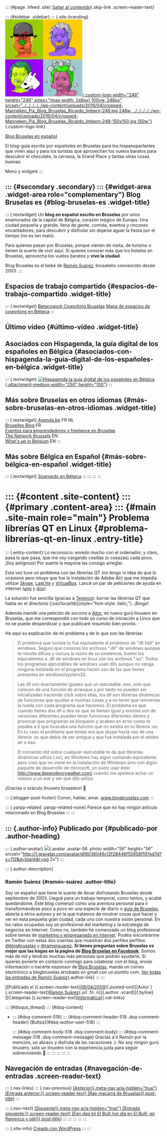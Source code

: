 ::: {#page .hfeed .site}
[Saltar al
contenido](../../../../../index.html?p=294#content){.skip-link
.screen-reader-text}

::: {#sidebar .sidebar}
::: {.site-branding}
[![](../../../../../wp-content/uploads/2016/04/cropped-Manneken_Pis_Blog_Bruselas_Ricardo_Imbern-248.jpg){.custom-logo
width="248" height="248" sizes="(max-width: 248px) 100vw, 248px"
srcset="../../../../../wp-content/uploads/2016/04/cropped-Manneken_Pis_Blog_Bruselas_Ricardo_Imbern-248.jpg 248w, ../../../../../wp-content/uploads/2016/04/cropped-Manneken_Pis_Blog_Bruselas_Ricardo_Imbern-248-150x150.jpg 150w"}](../../../../../index.html){.custom-logo-link}

[Blog Bruselas en español](../../../../../index.html)

El blog-guía escrito por españoles en Bruselas para los hispanoparlantes
que viven aquí y para los turistas que aprovechan los vuelos baratos
para descubrir el chocolate, la cerveza, la Grand Place y tantas otras
cosas buenas.

Menú y widgets
:::

::: {#secondary .secondary}
::: {#widget-area .widget-area role="complementary"}
Blog Bruselas es {#blog-bruselas-es .widget-title}
----------------

::: {.textwidget}
Un **blog en español escrito en Bruselas** por unos enamorados de la
capital de Bélgica, corazón mágico de Europa. Una ciudad pequeña y
grande, llena de gente, comida, eventos y rincones encantadores; para
descubrir y disfrutar sin dejarse aguar la fiesta por el tiempo (no es
tan malo).

Para quienes pasan por Bruselas, porque vienen de visita, de turismo o
tienen la suerte de vivir aquí. Sí quieres conocer más que los hoteles
en Bruselas, aprovecha los vuelos baratos y **vive la ciudad**.

Blog Bruselas es el bebé de [Ramón Suárez](http://www.ramonsuarez.com),
bruseleño convencido desde 2003.
:::

Espacios de trabajo compartido {#espacios-de-trabajo-compartido .widget-title}
------------------------------

::: {.textwidget}
[Betacowork Coworking Bruselas](http://www.betacowork.com) [Mapa de
espacios de coworking en Bélgica](http://coworkingbelgium.com)
:::

Último vídeo {#último-vídeo .widget-title}
------------

Asociados con Hispagenda, la guía digital de los españoles en Bélgica {#asociados-con-hispagenda-la-guía-digital-de-los-españoles-en-bélgica .widget-title}
---------------------------------------------------------------------

::: {.textwidget}
[![Hispagenda,la guía digital de los españoles en
Bélgica](../../../../../wp-content/uploads/2010/04/Hispagenda-250px.gif "Hispagenda, la guía digital de los españoles en Bélgica"){.attachment-medium
width="250" height="100"}](http://www.hispagenda.com)
:::

Más sobre Bruselas en otros idiomas {#más-sobre-bruselas-en-otros-idiomas .widget-title}
-----------------------------------

::: {.textwidget}
[Agenda.be](http://www.agenda.be) FR NL\
[Bruxelles Blog](http://www.bxlblog.be/) FR\
[Eventos para emprendedores y freelance en
Bruselas](http://www.betacowork.com/events/)\
[The Network
Brussels](http://groups.yahoo.com/group/TheNetworkBrussels/) EN\
[What\'s up in Belgium](http://www.whatsupin.be/) EN
:::

Más sobre Bélgica en Español {#más-sobre-bélgica-en-español .widget-title}
----------------------------

::: {.textwidget}
[Spaniards en Bélgica](http://www.spaniards.es/paises/belgica)
:::
:::
:::
:::

::: {#content .site-content}
::: {#primary .content-area}
::: {#main .site-main role="main"}
Problema librerías QT en Linux {#problema-librerías-qt-en-linux .entry-title}
==============================

::: {.entry-content}
Lo reconozco: enredo mucho con el ordenador, y claro, pasa lo que pasa,
que me voy cargando cosillas (o cosazas) cada poco. ¡Soy peligroso! Por
suerte la mayoría las consigo arreglar.

Esta vez tuve un problema con las librerías QT (no tengo ni idea de que
lo ocasionó pero intuyo que fue la instalación de Adobe Air) que me
impedía utilizar [Skype](http://www.skype.com/),
[Last.fm](http://www.last.fm/) y
[VirtualBox](http://www.virtualbox.org/). Lancé un par de peticiones de
ayuda en internet
([uno](https://bugs.launchpad.net/ubuntu/+source/qt4-x11/+bug/115970) y
[dos](https://bugs.launchpad.net/ubuntu/+source/qt4-x11/+bug/340252)).

La solución fue sencilla (gracias a
[Terence](https://bugs.launchpad.net/%7Etsimpson)): borrar las librerías
QT que había en el directorio
[/usr/local/lib]{style="font-style: italic;"}. ¡Bingo!

Además mandé una petición de socorro a
[Aitor](http://vueltaabruselas.blogspot.com/), mi nuevo gurú linuxero en
Bruselas, que me correspondió con todo un curso de iniciación a Linux
que no se puede desperdiciar y que publicaré resumido bien pronto.

He aquí su explicación de mi problema y de lo que son las librerías:

> El problema que tuviste tu fue equivalente al problema de "dll hell"
> en windows. Seguro que conoces los archivos ".dll" de windows aunque
> te resulte difusa y oscura la razón de su existencia, bueno los
> equivalentes a .dll de windows en linux son los archivos ".so". Todos
> los programas ejecutables de windows usan dlls aunque no venga ninguna
> instalada en el programa hacen uso de las que tienes presentes en
> windows/system32.
>
> Las dll son exactamente iguales que un ejecutable .exe, solo que
> carecen de una función de arranque y por tanto no pueden ser
> inicializadas haciendo click sobre ellas, los dll son librerías
> dinámicas de funciones que ayudan a muchas cosas y a no tener que
> reinventar la rueda con cada programa que hacemos. El problema es que
> cuando tienes dos dll o dos so que se llaman igual y encima son de
> versiones diferentes pueden tener funciones diferentes dentro y
> provocar que programas se bloqueen y acaben en error como te pasaba a
> ti que buscaba una función que no existia en tu libreria .so En tu
> caso el problema que tenías era que skype hacía uso de una librería
> .so que debía de ser antigua y que fue instalada por el adobe air o
> eso.
>
> El comando ldd sobre cualquier ejecutable te da que librerías
> dinámicas utiliza (.so), en Windows hay algun comando equivalente pero
> creo que no viene en la instalación de Windows sino con algún paquete
> de desarrollo de microsoft, yo suelo usar éste:
> <http://www.dependencywalker.com/> cuando me apetece echar un vistazo
> a un exe y ver que dlls utiliza.

¡Gracias o oráculo linuxero bruselero! 🙂

::: {.blogger-post-footer}
Comer, hablar, amar. www.blogbruselas.com
:::

::: {.yarpp-related .yarpp-related-none}
Parece que no hay ningún artículo relacionado en Blog Bruselas
:::
:::

::: {.author-info}
Publicado por {#publicado-por .author-heading}
-------------

::: {.author-avatar}
![](http://1.gravatar.com/avatar/df8036046c12f28446f55958f197ed7d?s=56&d=blank&r=pg){.avatar
.avatar-56 .photo width="56" height="56"
srcset="http://1.gravatar.com/avatar/df8036046c12f28446f55958f197ed7d?s=112&d=blank&r=pg 2x"}
:::

::: {.author-description}
### Ramón Suárez {#ramón-suárez .author-title}

Soy un español que tiene la suerte de llevar disfrutando Bruselas desde
septiembre de 2003. Llegué para un trabajo temporal, como tantos, y
acabé quedándome. Este blog comenzó como una aventura personal para ir
transformándose poco a poco en una especie de diario o [guía de
Bruselas](../../../../../index.html), abierta a otros autores y en la
que tratamos de mostrar cosas que hacer y ver en esta pequeña gran
ciudad, cada uno con nuestra visión personal. En los ratos ocupados soy
un profesional del marketing y la estrategia de negocios en Internet.
Como no, también he comenzado un blog profesional sobre temas de
[marketing y empresariado en Internet](http://ramonsuarez.com). Podéis
encontrarme en Twitter con estas dos cuentas que muestran dos perfiles
perfiles: [\@blogbruselas](http://twitter.com/blogbruselas) y
[\@ramonsuarez](http://twitter.com/ramonsuarez). **Sí tienes preguntas
sobre Bruselas es mejor que las hagas en la página de [Blog Bruselas en
Facebook](http://www.facebook.com/blogbruselas)**. Somos más de mil y
tendrás muchas más personas que podrán ayudarte. Si quieres ponerte en
contacto conmigo para colaborar con el blog, enviar información o
hacerte esponsor de [Blog Bruselas](../../../../../index.html), manda un
correo electrónico a blogbruselas arrobado en gmail con un puntito com.
[Ver todas las entradas de Ramón
Suárez](../../../../2010/04/30/index.html?author=2){.author-link}
:::
:::

[[Publicado el
]{.screen-reader-text}[09/04/2009](../../../../../index.html?p=294)]{.posted-on}[[[Autor
]{.screen-reader-text}[Ramón
Suárez](../../../../2010/04/30/index.html?author=2){.url .fn
.n}]{.author .vcard}]{.byline}[[Categorías
]{.screen-reader-text}[Informática](../../../../category/informatica/index.html)]{.cat-links}

::: {#disqus_thread}
::: {#dsq-content}
-   ::: {#dsq-comment-518}
    ::: {#dsq-comment-header-518 .dsq-comment-header}
    [Bultza]{#dsq-author-user-518}
    :::

    ::: {#dsq-comment-body-518 .dsq-comment-body}
    ::: {#dsq-comment-message-518 .dsq-comment-message}
    Gracias a ti Ramón por la mención, un abrazo y disfruta de las
    vacaciones :). No soy ningún gurú linuxero, solo un linuxero con la
    experiencia justa para seguir sobreviviendo 🙂
    :::
    :::
    :::
:::
:::

Navegación de entradas {#navegación-de-entradas .screen-reader-text}
----------------------

::: {.nav-links}
::: {.nav-previous}
[[Anterior]{.meta-nav aria-hidden="true"} [Entrada
anterior:]{.screen-reader-text} [Rap macarra de
Bruselas]{.post-title}](../../../../../index.html?p=293)
:::

::: {.nav-next}
[[Siguiente]{.meta-nav aria-hidden="true"} [Entrada
siguiente:]{.screen-reader-text} [Een dag bij El Bulli (un día en El
Bulli, en flamenco y
olé)]{.post-title}](../../../../../index.html?p=295)
:::
:::
:::
:::
:::

::: {.site-info}
[Creado con WordPress](https://es.wordpress.org/)
:::
:::
